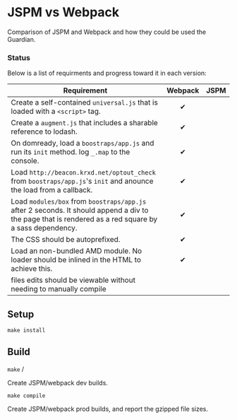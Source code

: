 # JSPM vs Webpack

Comparison of JSPM and Webpack and how they could be used the Guardian.

### Status

Below is a list of requirments and progress toward it in each version:

| Requirement | Webpack | JSPM  |
|---|:-:|:-:|
| Create a self-contained `universal.js` that is loaded with a `<script>` tag. | ✔ |  |
| Create a `augment.js` that includes a sharable reference to lodash. | ✔ |  |
| On domready, load a `boostraps/app.js` and run its `init` method. log `_.map` to the console. | ✔ |  |
| Load `http://beacon.krxd.net/optout_check` from `boostraps/app.js`'s `init` and anounce the load from a callback. | ✔ |  |
| Load `modules/box` from `boostraps/app.js` after 2 seconds. It should append a div to the page that is rendered as a red square by a sass dependency. | ✔ |  |
| The CSS should be autoprefixed. | ✔ |  |
| Load an non-bundled AMD module. No loader should be inlined in the HTML to achieve this. | ✔ |  |
| files edits should be viewable without needing to manually compile |  |  |

## Setup

`make install`

## Build

`make` /

Create JSPM/webpack dev builds.

`make compile`

Create JSPM/webpack prod builds, and report the gzipped file sizes.
